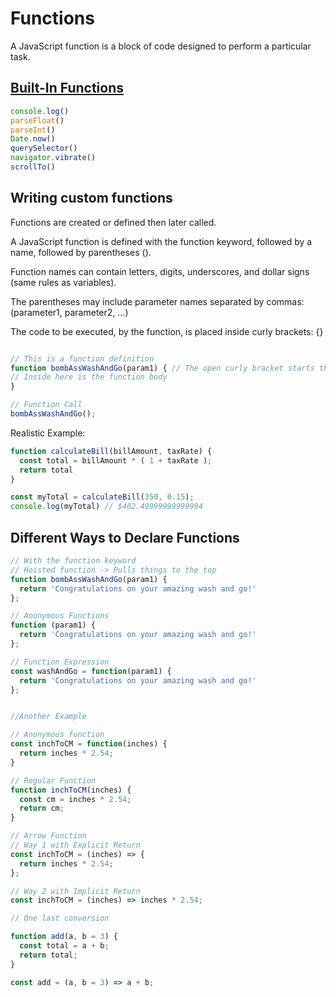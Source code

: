 # Functions
A JavaScript function is a block of code designed to perform a particular task.

## [<ins>Built-In Functions</ins>](https://www.tutorialspoint.com/javascript/javascript_builtin_functions.htm)
```JavaScript
console.log()
parseFloat()
parseInt()
Date.now()
querySelector()
navigator.vibrate()
scrollTo()
```

## Writing custom functions

Functions are created or defined then later called.

A JavaScript function is defined with the function keyword, followed by a name, followed by parentheses ().

Function names can contain letters, digits, underscores, and dollar signs (same rules as variables).

The parentheses may include parameter names separated by commas:
(parameter1, parameter2, ...)

The code to be executed, by the function, is placed inside curly brackets: {}

```JavaScript

// This is a function definition
function bombAssWashAndGo(param1) { // The open curly bracket starts the function block
// Inside here is the function body
}

// Function Call
bombAssWashAndGo();
```

Realistic Example:

```JavaScript
function calculateBill(billAmount, taxRate) {
  const total = billAmount * ( 1 + taxRate );
  return total
}

const myTotal = calculateBill(350, 0.15); 
console.log(myTotal) // $402.49999999999994
```

## Different Ways to Declare Functions

```JavaScript
// With the function keyword
// Hoisted function -> Pulls things to the top
function bombAssWashAndGo(param1) {
  return 'Congratulations on your amazing wash and go!'
};

// Anonymous Functions
function (param1) {
  return 'Congratulations on your amazing wash and go!'
};

// Function Expression
const washAndGo = function(param1) {
  return 'Congratulations on your amazing wash and go!'
};


//Another Example

// Anonymous function
const inchToCM = function(inches) {
  return inches * 2.54;
}

// Regular Function
function inchToCM(inches) {
  const cm = inches * 2.54;
  return cm;
}

// Arrow Function
// Way 1 with Explicit Return
const inchToCM = (inches) => {
  return inches * 2.54;
};

// Way 2 with Implicit Return
const inchToCM = (inches) => inches * 2.54;

// One last conversion 

function add(a, b = 3) {
  const total = a + b;
  return total;
}

const add = (a, b = 3) => a + b;

```
